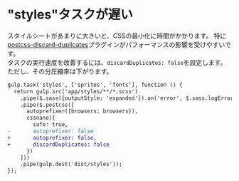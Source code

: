 # "styles"タスクが遅い

スタイルシートがあまりに大きいと、CSSの最小化に時間がかかります。
特に[postcss-discard-duplicates](https://github.com/ben-eb/postcss-discard-duplicates)プラグインがパフォーマンスの影響を受けやすいです。  
タスクの実行速度を改善するには、`discardDuplicates: false`を設定します。
ただし、その分圧縮率は下がります。

```diff
gulp.task('styles', ['sprites', 'fonts'], function () {
  return gulp.src('app/styles/**/*.scss')
    .pipe($.sass({outputStyle: 'expanded'}).on('error', $.sass.logError))
    .pipe($.postcss([
      autoprefixer({browsers: browsers}),
      cssnano({
        safe: true,
-       autoprefixer: false
+       autoprefixer: false,
+       discardDuplicates: false
      })
    ]))
    .pipe(gulp.dest('dist/styles'));
});
```
